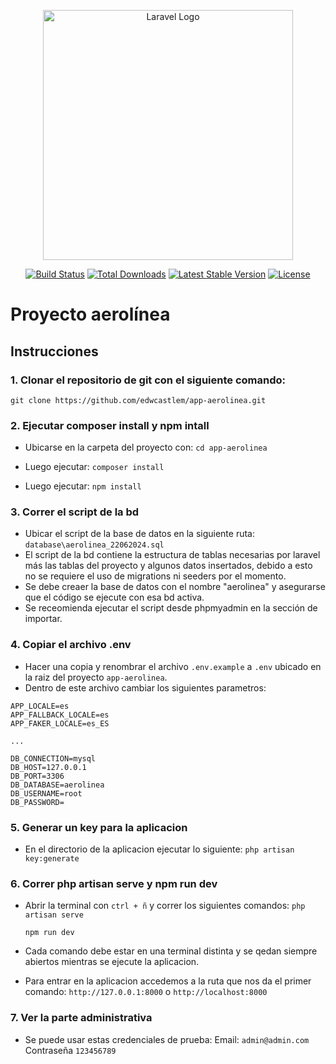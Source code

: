 <p align="center"><a href="https://laravel.com" target="_blank"><img src="https://raw.githubusercontent.com/laravel/art/master/logo-lockup/5%20SVG/2%20CMYK/1%20Full%20Color/laravel-logolockup-cmyk-red.svg" width="400" alt="Laravel Logo"></a></p>

<p align="center">
<a href="https://github.com/laravel/framework/actions"><img src="https://github.com/laravel/framework/workflows/tests/badge.svg" alt="Build Status"></a>
<a href="https://packagist.org/packages/laravel/framework"><img src="https://img.shields.io/packagist/dt/laravel/framework" alt="Total Downloads"></a>
<a href="https://packagist.org/packages/laravel/framework"><img src="https://img.shields.io/packagist/v/laravel/framework" alt="Latest Stable Version"></a>
<a href="https://packagist.org/packages/laravel/framework"><img src="https://img.shields.io/packagist/l/laravel/framework" alt="License"></a>
</p>


# Proyecto aerolínea

## Instrucciones

 ### 1. Clonar el repositorio de git con el siguiente comando:

`git clone https://github.com/edwcastlem/app-aerolinea.git`

### 2. Ejecutar composer install y npm intall
 - Ubicarse en la carpeta del proyecto con:
    `cd app-aerolinea`
    
- Luego ejecutar:
    `composer install`

- Luego ejecutar:
    `npm install`

### 3. Correr el script de la bd
- Ubicar el script de la base de datos en la siguiente ruta: `database\aerolinea_22062024.sql`
- El script de la bd contiene la estructura de tablas necesarias por laravel más las tablas del proyecto y algunos datos insertados, debido a esto no se requiere el uso de migrations ni seeders por el momento.
- Se debe creaer la base de datos con el nombre "aerolinea" y asegurarse que el código se ejecute con esa bd activa.
- Se receomienda ejecutar el script desde phpmyadmin en la sección de importar.

### 4. Copiar el archivo .env
- Hacer una copia y renombrar el archivo `.env.example` a `.env` ubicado en la raiz del proyecto `app-aerolinea`.
- Dentro de este archivo cambiar los siguientes parametros:
```
APP_LOCALE=es
APP_FALLBACK_LOCALE=es
APP_FAKER_LOCALE=es_ES

...

DB_CONNECTION=mysql
DB_HOST=127.0.0.1
DB_PORT=3306
DB_DATABASE=aerolinea
DB_USERNAME=root
DB_PASSWORD=
```

### 5. Generar un key para la aplicacion

- En el directorio de la aplicacion ejecutar lo siguiente:
    `php artisan key:generate`

### 6. Correr php artisan serve y npm run dev
- Abrir la terminal con `ctrl + ñ` y correr los siguientes comandos:
    `php artisan serve`
    
    `npm run dev`

- Cada comando debe estar en una terminal distinta y se qedan siempre abiertos mientras se ejecute la aplicacion.
- Para entrar en la aplicacion accedemos a la ruta que nos da el primer comando:
    `http://127.0.0.1:8000` o `http://localhost:8000`

### 7. Ver la parte administrativa
- Se puede usar estas credenciales de prueba:
Email: `admin@admin.com`
Contraseña `123456789`